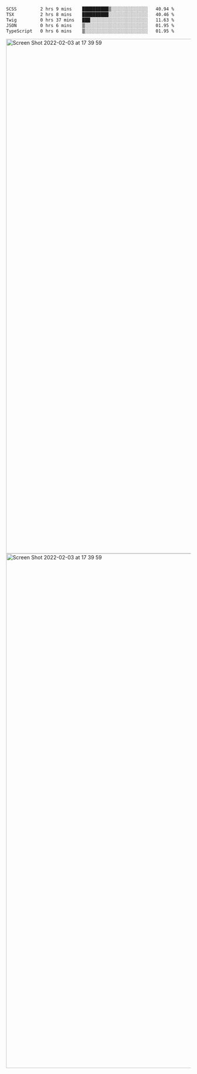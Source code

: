 <!--START_SECTION:waka-->

```txt
SCSS         2 hrs 9 mins    ██████████▒░░░░░░░░░░░░░░   40.94 %
TSX          2 hrs 8 mins    ██████████░░░░░░░░░░░░░░░   40.46 %
Twig         0 hrs 37 mins   ███░░░░░░░░░░░░░░░░░░░░░░   11.63 %
JSON         0 hrs 6 mins    ▒░░░░░░░░░░░░░░░░░░░░░░░░   01.95 %
TypeScript   0 hrs 6 mins    ▒░░░░░░░░░░░░░░░░░░░░░░░░   01.95 %
```

<!--END_SECTION:waka-->

<img width="1400" alt="Screen Shot 2022-02-03 at 17 39 59" src="https://user-images.githubusercontent.com/45716542/152387304-f2b60485-53a6-4f4b-a818-5cefb1b0c0ae.png">
<img width="1400" alt="Screen Shot 2022-02-03 at 17 39 59" src="https://user-images.githubusercontent.com/45716542/152387273-ea5cdf21-2a45-44da-8bef-00c1763b1d42.png">
